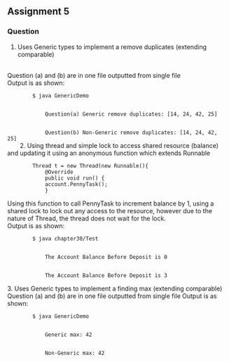 ## Assignment 5

### Question
1. Uses Generic types to implement a remove duplicates (extending comparable)
<br>
Question (a) and (b) are in one file outputted from single file
<br>
Output is as shown:
<br>
    <code>
        $ java GenericDemo
        <br>
            Question(a) Generic remove duplicates: [14, 24, 42, 25]
        <br>
            Question(b) Non-Generic remove duplicates: [14, 24, 42, 25]
    </code>
2. Using thread and simple lock to access shared resource (balance) and updating it using an anonymous function which extends Runnable
<br>
    <code>
        Thread t = new Thread(new Runnable(){
            @Override
            public void run() {
            account.PennyTask();
            }
    </code>
<br>
Using this function to call PennyTask to increment balance by 1, using a shared lock to lock out any access to the resource, however due to the nature of Thread, the thread does not wait for the lock.
<br>
Output is as shown:
<br>
    <code>
        $ java chapter30/Test
        <br>
            The Account Balance Before Deposit is 0
        <br>
            The Account Balance Before Deposit is 3
    </code>
<br>
3. Uses Generic types to implement a finding max (extending comparable)
<br>
Question (a) and (b) are in one file outputted from single file
Output is as shown:
<br>
    <code>
        $ java GenericDemo
        <br>
            Generic max: 42
        <br>
            Non-Generic max: 42
    </code>
<br>